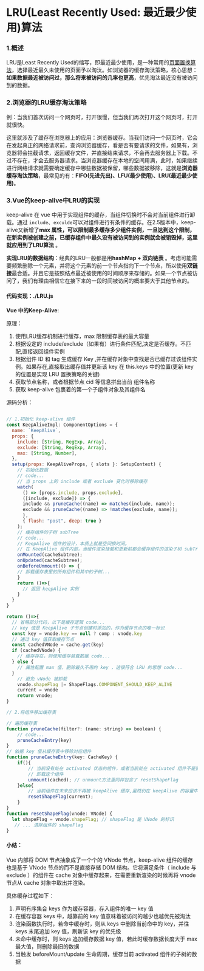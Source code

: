 # LRU(Least Recently Used: 最近最少使用)算法

### 1.概述

LRU是Least Recently Used的缩写，即最近最少使用，是一种常用的[页面置换算法](https://baike.baidu.com/item/%E9%A1%B5%E9%9D%A2%E7%BD%AE%E6%8D%A2%E7%AE%97%E6%B3%95/7626091)，选择最近最久未使用的页面予以淘汰。如浏览器的缓存淘汰策略，核心思想：**如果数据最近被访问过，那么将来被访问的几率也更高**，优先淘汰最近没有被访问到的数据。



### 2.浏览器的LRU缓存淘汰策略

例：当我们首次访问一个网页时，打开很慢，但当我们再次打开这个网页时，打开就很快。

这里就涉及了缓存在浏览器上的应用：浏览器缓存。当我们访问一个网页时，它会在发起真正的网络请求前，查询浏览器缓存，看是否有要请求的文件，如果有，浏览器将会拦截请求，返回缓存文件，并直接结束请求，不会再去服务器上下载。不过不存在，才会去服务器请求。当浏览器缓存在本地的空间用满，此时，如果继续进行网络请求就需要确定缓存中哪些数据被保留，哪些数据被移除，这就是**浏览器缓存淘汰策略**，最常见的有：**FIFO(先进先出)、LFU(最少使用)、LRU(最近最少使用)**。



### 3.Vue的keep-alive中LRU的实现

keep-alive 在 vue 中用于实现组件的缓存，当组件切换时不会对当前组件进行卸载。通过 `include`、`exculde`可以对组件进行有条件的缓存。在2.5版本中，keep-alive又新增了**max **属性，可以限制最多缓存多少组件实例，一旦达到这个限制，在新实例被创建之前，已缓存组件中最久没有被访问到的实例就会被销毁掉，这里就应用到了**LRU算法** 。



**实现LRU的数据结构**：经典的LRU一般都是用**hashMap + 双向链表** 。考虑可能需要频繁删除一个元素，并将这个元素的前一个节点指向下一个节点，所以使用**双链接**最合适。并且它是按照结点最近被使用的时间顺序来存储的。如果一个节点被访问了，我们有理由相信它在接下来的一段时间被访问的概率要大于其他节点的。

#### 代码实现：./LRU.js

**Vue 中的Keep-Alive**:

原理：

1. 使用LRU缓存机制进行缓存，max 限制缓存表的最大容量
2. 根据设定的 include/exclude（如果有）进行条件匹配,决定是否缓存。不匹配,直接返回组件实例
3. 根据组件 ID 和 tag 生成缓存 Key ,并在缓存对象中查找是否已缓存过该组件实例。如果存在,直接取出缓存值并更新该 key 在 this.keys 中的位置(更新 key 的位置是实现 LRU 置换策略的关键)
4. 获取节点名称，或者根据节点 cid 等信息拼出当前 组件名称
5. 获取 keep-alive 包裹着的第一个子组件对象及其组件名

源码分析：

```javascript

// 1.初始化 keep-alive 组件
const KeepAliveImpl: ComponentOptions = {
  name: `KeepAlive`,
  props: {
    include: [String, RegExp, Array],
    exclude: [String, RegExp, Array],
    max: [String, Number],
  },
  setup(props: KeepAliveProps, { slots }: SetupContext) {
    // 初始化数据
    // code...
    // 当 props 上的 include 或者 exclude 变化时移除缓存
    watch(
      () => [props.include, props.exclude],
      ([include, exclude]) => {
      include && pruneCache((name) => matches(include, name));
      exclude && pruneCache((name) => !matches(exclude, name));
      },
      { flush: "post", deep: true }
    );
    // 缓存组件的子树 subTree
    // code...
    // KeepAlive 组件的设计，本质上就是空间换时间。
    // 在 KeepAlive 组件内部，当组件渲染挂载和更新前都会缓存组件的渲染子树 subTree
    onMounted(cacheSubtree);
    onUpdated(cacheSubtree);
    onBeforeUnmount(() => {
    // 卸载缓存表里的所有组件和其中的子树...
    }
    return ()=>{
      // 返回 keepAlive 实例
    }
  }
}

return ()=>{
  // 省略部分代码，以下是缓存逻辑 code...
  // key 值是 KeepAlive 子节点创建时添加的，作为缓存节点的唯一标识
  const key = vnode.key == null ? comp : vnode.key
  // 通过 key 值获取缓存节点
  const cachedVNode = cache.get(key)
  if (cachedVNode) {
    // 缓存存在，则使用缓存装载数据 code...
  } else {
    // 属性配置 max 值，删除最久不用的 key ，这很符合 LRU 的思想 code...
  }
    // 避免 vNode 被卸载
    vnode.shapeFlag |= ShapeFlags.COMPONENT_SHOULD_KEEP_ALIVE
    current = vnode
    return vnode;
}

// 2.将组件移出缓存表

// 遍历缓存表
function pruneCache(filter?: (name: string) => boolean) {
    // code...
    pruneCacheEntry(key)
}
// 依据 key 值从缓存表中移除对应组件
function pruneCacheEntry(key: CacheKey) {
	if(){
    	// 当前没有处在 activated 状态的组件，或者当前处在 activated 组件不是要删除的 key 时
        // 卸载这个组件 
        unmount(cached); // unmount方法里同样包含了 resetShapeFlag
    }else{
    	// 当前组件在未来应该不再被 keepAlive 缓存,虽然仍在 keepAlive 的容量中但是需要刷新当前组件的优先级
        resetShapeFlag(current);
    }
}
function resetShapeFlag(vnode: VNode) {
  let shapeFlag = vnode.shapeFlag; // shapeFlag 是 VNode 的标识
   // ... 清除组件的 shapeFlag
}
```

#### 小结：

 Vue 内部将 DOM 节点抽象成了一个个的 VNode 节点，keep-alive 组件的缓存也是基于 VNode 节点的而不是直接存储 DOM 结构。它将满足条件（ include 与 exclude ）的组件在 cache 对象中缓存起来，在需要重新渲染的时候再将 vnode 节点从 cache 对象中取出并渲染。

具体缓存过程如下：

1. 声明有序集合 keys 作为缓存容器，存入组件的唯一 key 值
2. 在缓存容器 keys 中，越靠前的 key 值意味着被访问的越少也越优先被淘汰
3. 渲染函数执行时，若命中缓存时，则从 keys 中删除当前命中的 key，并往 keys 末尾追加 key 值，刷新该 key 的优先级
4. 未命中缓存时，则 keys 追加缓存数据 key 值，若此时缓存数据长度大于 max 最大值，则删除最旧的数据
5. 当触发 beforeMount/update 生命周期，缓存当前 activated 组件的子树的数据











































